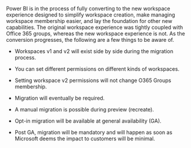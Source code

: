 Power BI is in the process of fully converting to the new workspace experience designed to simplify workspace creation, make managing workspace membership easier, and lay the foundation for other new capabilities. The original workspace experience was tightly coupled with Office 365 groups, whereas the new workspace experience is not. As the conversion progresses, the following are a few things to be aware of.

- Workspaces v1 and v2 will exist side by side during the migration process.

- You can set different permissions on different kinds of workspaces.

- Setting workspace v2 permissions will not change O365 Groups membership.

- Migration will eventually be required.

- A manual migration is possible during preview (recreate).

- Opt-in migration will be available at general availability (GA).

- Post GA, migration will be mandatory and will happen as soon as Microsoft deems the impact to customers will be minimal.
